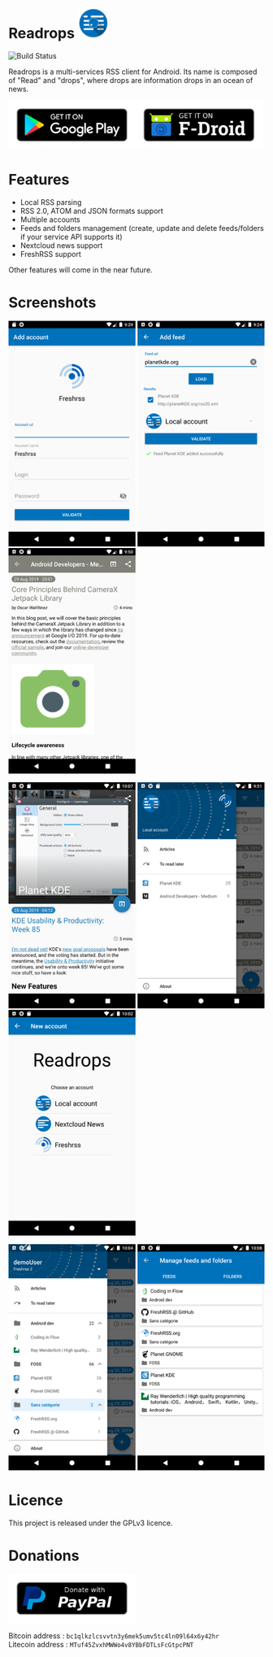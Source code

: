# Readrops <img src="fastlane/metadata/android/en-US/images/icon.png" width=60>

![Build Status](https://github.com/readrops/Readrops/workflows/Android%20CI/badge.svg?branch=develop)

Readrops is a multi-services RSS client for Android. Its name is composed of "Read" and "drops", where drops are information drops in an ocean of news.

[<img src="images/google-play-badge.png" width=250>](https://play.google.com/store/apps/details?id=com.readrops.app)[<img src="images/fdroid-badge.png" width=250>](https://f-droid.org/en/packages/com.readrops.app/)

# Features

- Local RSS parsing
- RSS 2.0, ATOM and JSON formats support
- Multiple accounts
- Feeds and folders management (create, update and delete feeds/folders if your service API supports it)
- Nextcloud news support
- FreshRSS support

Other features will come in the near future.

# Screenshots

<img src="fastlane/metadata/android/en-US/images/phoneScreenshots/Screenshot_1.png" width=250> <img src="fastlane/metadata/android/en-US/images/phoneScreenshots/Screenshot_2.png" width=250> <img src="fastlane/metadata/android/en-US/images/phoneScreenshots/Screenshot_3.png" width=250> 

<img src="fastlane/metadata/android/en-US/images/phoneScreenshots/Screenshot_4.png" width=250> <img src="fastlane/metadata/android/en-US/images/phoneScreenshots/Screenshot_5.png" width=250> <img src="fastlane/metadata/android/en-US/images/phoneScreenshots/Screenshot_6.png" width=250>

<img src="fastlane/metadata/android/en-US/images/phoneScreenshots/Screenshot_7.png" width=250> <img src="fastlane/metadata/android/en-US/images/phoneScreenshots/Screenshot_8.png" width=250>

# Licence

This project is released under the GPLv3 licence.

# Donations

[<img src="images/paypal-badge.png" width=250>](https://paypal.me/readropsapp)

Bitcoin address : `bc1qlkzlcsvvtn3y6mek5umv5tc4ln09l64x6y42hr` <br />
Litecoin address : `MTuf45ZvxhMWWo4v8YBbFDTLsFcGtpcPNT`
